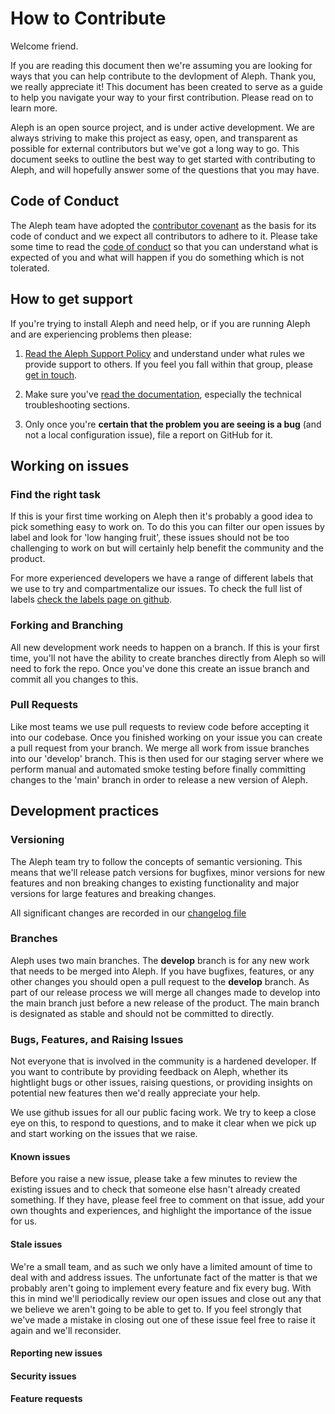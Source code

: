 # How to Contribute

Welcome friend.

If you are reading this document then we're assuming you are looking for ways that you can help contribute to the devlopment of Aleph. Thank you, we really appreciate it! This document has been created to serve as a guide to help you navigate your way to your first contribution. Please read on to learn more.

Aleph is an open source project, and is under active development. We are always striving to make this project as easy, open, and transparent as possible for external contributors but we've got a long way to go. This document seeks to outline the best way to get started with contributing to Aleph, and will hopefully answer some of the questions that you may have.

## Code of Conduct

The Aleph team have adopted the [contributor covenant](https://www.contributor-covenant.org/) as the basis for its code of conduct and we expect all contributors to adhere to it. Please take some time to read the [code of conduct](https://github.com/alephdata/aleph/blob/main/CODE_OF_CONDUCT.md) so that you can understand what is expected of you and what will happen if you do something which is not tolerated.

## How to get support

If you're trying to install Aleph and need help, or if you are running Aleph and are experiencing problems then please:

1. [Read the Aleph Support Policy](https://github.com/alephdata/aleph/blob/main/SUPPORT.md) and understand under what
   rules we provide support to others. If you feel you fall within that
   group, please [get in touch](https://docs.alephdata.org/get-in-touch).

2. Make sure you've [read the documentation](https://docs.alephdata.org),
   especially the technical troubleshooting sections.

3. Only once you're **certain that the problem you are seeing is a bug**
   (and not a local configuration issue), file a report on GitHub for it.

## Working on issues

### Find the right task

If this is your first time working on Aleph then it's probably a good idea to pick something easy to work on. To do this you can filter our open issues by label and look for 'low hanging fruit', these issues should not be too challenging to work on but will certainly help benefit the community and the product.

For more experienced developers we have a range of different labels that we use to try and compartmentalize our issues. To check the full list of labels [check the labels page on github](https://github.com/alephdata/aleph/labels).

### Forking and Branching

All new development work needs to happen on a branch. If this is your first time, you'll not have the ability to create branches directly from Aleph so will need to fork the repo. Once you've done this create an issue branch and commit all you changes to this.

### Pull Requests

Like most teams we use pull requests to review code before accepting it into our codebase. Once you finished working on your issue you can create a pull request from your branch. We merge all work from issue branches into our 'develop' branch. This is then used for our staging server where we perform manual and automated smoke testing before finally committing changes to the 'main' branch in order to release a new version of Aleph.

## Development practices

### Versioning

The Aleph team try to follow the concepts of semantic versioning. This means that we'll release patch versions for bugfixes, minor versions for new features and non breaking changes to existing functionality and major versions for large features and breaking changes.

All significant changes are recorded in our [changelog file](https://github.com/alephdata/docs/blob/master/developers/changelog.md)

### Branches

Aleph uses two main branches. The **develop** branch is for any new work that needs to be merged into Aleph. If you have bugfixes, features, or any other changes you should open a pull request to the **develop** branch. As part of our release process we will merge all changes made to develop into the main branch just before a new release of the product. The main branch is designated as stable and should not be committed to directly.

### Bugs, Features, and Raising Issues

Not everyone that is involved in the community is a hardened developer. If you want to contribute by providing feedback on Aleph, whether its hightlight bugs or other issues, raising questions, or providing insights on potential new features then we'd really appreciate your help.

We use github issues for all our public facing work. We try to keep a close eye on this, to respond to questions, and to make it clear when we pick up and start working on the issues that we raise.

#### Known issues

Before you raise a new issue, please take a few minutes to review the existing issues and to check that someone else hasn't already created something. If they have, please feel free to comment on that issue, add your own thoughts and experiences, and highlight the importance of the issue for us.

#### Stale issues

We're a small team, and as such we only have a limited amount of time to deal with and address issues. The unfortunate fact of the matter is that we probably aren't going to implement every feature and fix every bug. With this in mind we'll periodically review our open issues and close out any that we believe we aren't going to be able to get to. If you feel strongly that we've made a mistake in closing out one of these issue feel free to raise it again and we'll reconsider.

#### Reporting new issues

#### Security issues

#### Feature requests
